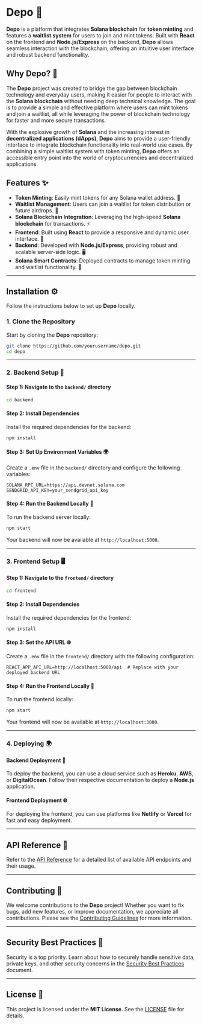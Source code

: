 
# Depo 🚀

**Depo** is a platform that integrates **Solana blockchain** for **token minting** and features a **waitlist system** for users to join and mint tokens. Built with **React** on the frontend and **Node.js/Express** on the backend, **Depo** allows seamless interaction with the blockchain, offering an intuitive user interface and robust backend functionality.

## Why **Depo**? 🤔

The **Depo** project was created to bridge the gap between blockchain technology and everyday users, making it easier for people to interact with the **Solana blockchain** without needing deep technical knowledge. The goal is to provide a simple and effective platform where users can mint tokens and join a waitlist, all while leveraging the power of blockchain technology for faster and more secure transactions.

With the explosive growth of **Solana** and the increasing interest in **decentralized applications (dApps)**, **Depo** aims to provide a user-friendly interface to integrate blockchain functionality into real-world use cases. By combining a simple waitlist system with token minting, **Depo** offers an accessible entry point into the world of cryptocurrencies and decentralized applications.

## Features ✨

- **Token Minting**: Easily mint tokens for any Solana wallet address. 💎
- **Waitlist Management**: Users can join a waitlist for token distribution or future airdrops. 📝
- **Solana Blockchain Integration**: Leveraging the high-speed **Solana blockchain** for transactions. ⚡
- **Frontend**: Built using **React** to provide a responsive and dynamic user interface. 📱
- **Backend**: Developed with **Node.js/Express**, providing robust and scalable server-side logic. 🖥️
- **Solana Smart Contracts**: Deployed contracts to manage token minting and waitlist functionality. 📜

---

## Installation ⚙️

Follow the instructions below to set up **Depo** locally.

### 1. Clone the Repository

Start by cloning the **Depo** repository:

```bash
git clone https://github.com/yourusername/depo.git
cd depo
```

---

### 2. Backend Setup 🔧

#### Step 1: Navigate to the `backend/` directory

```bash
cd backend
```

#### Step 2: Install Dependencies

Install the required dependencies for the backend:

```bash
npm install
```

#### Step 3: Set Up Environment Variables 🌍

Create a `.env` file in the `backend/` directory and configure the following variables:

```
SOLANA_RPC_URL=https://api.devnet.solana.com
SENDGRID_API_KEY=your_sendgrid_api_key
```

#### Step 4: Run the Backend Locally 🚀

To run the backend server locally:

```bash
npm start
```

Your backend will now be available at `http://localhost:5000`.

---

### 3. Frontend Setup 🖥️

#### Step 1: Navigate to the `frontend/` directory

```bash
cd frontend
```

#### Step 2: Install Dependencies

Install the required dependencies for the frontend:

```bash
npm install
```

#### Step 3: Set the API URL 🌐

Create a `.env` file in the `frontend/` directory with the following configuration:

```
REACT_APP_API_URL=http://localhost:5000/api  # Replace with your deployed backend URL
```

#### Step 4: Run the Frontend Locally 🎉

To run the frontend locally:

```bash
npm start
```

Your frontend will now be available at `http://localhost:3000`.

---

### 4. Deploying 🌍

#### Backend Deployment 🚀

To deploy the backend, you can use a cloud service such as **Heroku**, **AWS**, or **DigitalOcean**. Follow their respective documentation to deploy a **Node.js** application.

#### Frontend Deployment 🌐

For deploying the frontend, you can use platforms like **Netlify** or **Vercel** for fast and easy deployment.

---

## API Reference 📖

Refer to the [API Reference](docs/API_REFERENCE.md) for a detailed list of available API endpoints and their usage.

---

## Contributing 🤝

We welcome contributions to the **Depo** project! Whether you want to fix bugs, add new features, or improve documentation, we appreciate all contributions. Please see the [Contributing Guidelines](docs/CONTRIBUTING.md) for more information.

---

## Security Best Practices 🔐

Security is a top priority. Learn about how to securely handle sensitive data, private keys, and other security concerns in the [Security Best Practices](docs/SECURITY_BEST_PRACTICES.md) document.

---

## License 📄

This project is licensed under the **MIT License**. See the [LICENSE](LICENSE) file for details.
